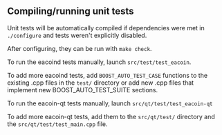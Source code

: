 Compiling/running unit tests
------------------------------------

Unit tests will be automatically compiled if dependencies were met in `./configure`
and tests weren't explicitly disabled.

After configuring, they can be run with `make check`.

To run the eacoind tests manually, launch `src/test/test_eacoin`.

To add more eacoind tests, add `BOOST_AUTO_TEST_CASE` functions to the existing
.cpp files in the `test/` directory or add new .cpp files that
implement new BOOST_AUTO_TEST_SUITE sections.

To run the eacoin-qt tests manually, launch `src/qt/test/test_eacoin-qt`

To add more eacoin-qt tests, add them to the `src/qt/test/` directory and
the `src/qt/test/test_main.cpp` file.

